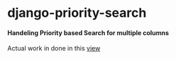 # django-priority-search
#### Handeling Priority based Search for multiple columns

Actual work in done in this [view](https://github.com/paudelgaurav/django-priority-search/blob/main/search/views.py)
